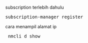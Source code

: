 
subscription terlebih dahulu

<pre>subscription-manager register</pre>

cara menampil alamat ip
<pre> nmcli d show</pre>
